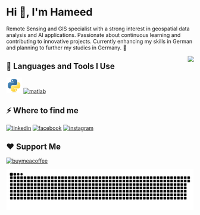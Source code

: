 <h1>Hi 👋, I'm Hameed</h1>
<p>Remote Sensing and GIS specialist with a strong interest in geospatial data analysis and AI applications. Passionate about continuous learning and contributing to innovative projects. Currently enhancing my skills in German and planning to further my studies in Germany. 🚀</p>

</a>
</p>
</p>
<img src="https://github.com/user-attachments/assets/3839f96e-6489-4389-8887-479ad4e941ea" align="right" height="150">
</a>
</p>
</p>
<h2>🚀 Languages and Tools I Use</h2>
<p><a target="_blank" href="https://raw.githubusercontent.com/devicons/devicon/master/icons/python/python-original.svg" style="display: inline-block;"><img src="https://raw.githubusercontent.com/devicons/devicon/master/icons/python/python-original.svg" alt="python" width="42" height="42" /></a>
<a target="_blank" href="https://upload.wikimedia.org/wikipedia/commons/2/21/Matlab_Logo.png" style="display: inline-block;"><img src="https://upload.wikimedia.org/wikipedia/commons/2/21/Matlab_Logo.png" alt="matlab" width="42" height="42" /></a></p>
<h2>⚡️ Where to find me</h2>
<p><a target="_blank" href="https://www.linkedin.com/in/hameedbasim" style="display: inline-block;"><img src="https://img.shields.io/badge/linkedin-logo?style=for-the-badge&logo=linkedin&logoColor=white&color=%230a77b6" alt="linkedin" /></a>
<a target="_blank" href="https://www.facebook.com/abb979" style="display: inline-block;"><img src="https://img.shields.io/badge/facebook-logo?style=for-the-badge&logo=facebook&logoColor=white&color=%230866ff" alt="facebook" /></a>
<a target="_blank" href="https://www.instagram.com/hameedbasimm" style="display: inline-block;"><img src="https://img.shields.io/badge/instagram-logo?style=for-the-badge&logo=instagram&logoColor=white&color=%23F35369" alt="instagram" /></a></p>
<h2>❤️ Support Me</h2>
<p><p>
<a href="https://www.buymeacoffee.com/hameedbasim">
<img src="https://cdn.buymeacoffee.com/buttons/v2/default-yellow.png" width="160" alt="buymeacoffee" />
</a>
</p>
</p>
<picture>
  <source media="(prefers-color-scheme: dark)" srcset="https://raw.githubusercontent.com/hameedbh/hameedbh/output/github-snake-dark.svg" />
  <source media="(prefers-color-scheme: light)" srcset="https://raw.githubusercontent.com/hameedbh/hameedbh/output/github-snake.svg" />
  <img alt="github-snake" src="https://raw.githubusercontent.com/hameedbh/hameedbh/output/github-snake.svg" />
</picture>
